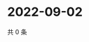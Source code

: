 # 2022-09-02

共 0 条

<!-- BEGIN WEIBO -->
<!-- 最后更新时间 Fri Sep 02 2022 00:23:54 GMT+0800 (China Standard Time) -->

<!-- END WEIBO -->

